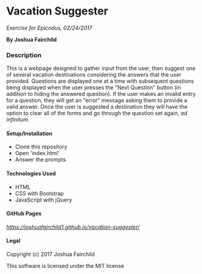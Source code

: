 # **Vacation Suggester**

*Exercise for Epicodus, 02/24/2017*

**By Joshua Fairchild**

### Description
This is a webpage designed to gather input from the user, then suggest one of several vacation destinations considering the answers that the user provided. Questions are displayed one at a time with subsequent questions being displayed when the user presses the "Next Question" button (in addition to hiding the answered question). If the user makes an invalid entry for a question, they will get an "error" message asking them to provide a valid answer. Once the user is suggested a destination they will have the option to clear all of the forms and go through the question set again, *ad infinitum*.

#### Setup/Installation
* Clone this repository
* Open 'index.html'
* Answer the prompts

#### Technologies Used
* HTML
* CSS with Bootstrap
* JavaScript with jQuery

#### GitHub Pages
*https://joshuafairchild1.github.io/vacation-suggester/*

#### Legal
Copyright (c) 2017 Joshua Fairchild

This software is licensed under the MIT license
